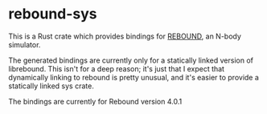 # rebound-sys

This is a Rust crate which provides bindings for
[REBOUND](https://github.com/hannorein/rebound), an N-body simulator.

The generated bindings are currently only for a statically linked
version of librebound. This isn't for a deep reason; it's just that I
expect that dynamically linking to rebound is pretty unusual, and it's
easier to provide a statically linked sys crate.

The bindings are currently for Rebound version 4.0.1
